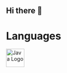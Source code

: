 ## Hi there 👋

# Languages
<p >
  <img src="https://github.com/user-attachments/assets/4a1a0529-40a5-4e21-a70f-1806c61629ca" alt="Java Logo" width="50">
</p>

